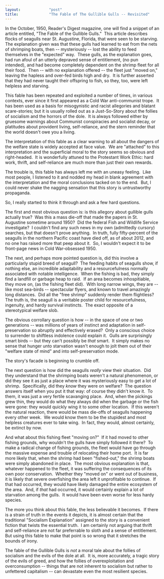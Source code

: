 ```yaml
---
layout:             "post"
title:              "The Fable of The Gullible Gulls -- Revisited"
---
```



In the October, 1950, Reader's Digest magazine, one will find a snippet of an article entitled, "The Fable of the Gullible Gulls."&nbsp; 
This article describes flocks of seagulls near St. Augustine, Florida, that were seen to be starving.&nbsp; 
The explanation given was that these gulls had learned to eat from the nets of shrimping boats, then -- mysteriously -- lost the ability to feed themselves in the "expected" way.&nbsp; 
These gulls, as the explanation goes, had run afoul of an utterly depraved sense of entitlement, (no pun intended), 
and had become completely dependent on the shrimp fleet for all their food.&nbsp;
Then -- with no explanation offered -- the fleet just "moved on," leaving the hapless and over-fed birds high and dry.&nbsp; 
It is further asserted that they had never taught their offspring to fish, so they, too, were left helpless and starving.

This fable has been repeated and exploited a number of times, in various contexts, ever since it first appeared as a Cold War 
anti-communist trope.&nbsp; 
It has been used as a basis for misogynistic and racist allegories and blatant scare-stories; 
but it is usually rolled out as a Just-So-Story about the follies of socialism and the horrors of the dole.&nbsp; 
It is always followed either by gruesome warnings about Communist conspiracies and socialist decay, or platitudes about 
provident living, self-reliance, and the stern reminder that the world doesn't owe you a living. 

The interpretation of this fable as a clear warning to all about the dangers of the welfare state is widely accepted at face value.&nbsp; 
We are "attached" to this interpretation and the superficial moral to the story seems so obvious and right-headed.&nbsp; 
It is wonderfully attuned to the Protestant Work Ethic: hard work, thrift, and self-reliance are much more than just their own rewards.&nbsp; 

The trouble is, this fable has always left me with an uneasy feeling.&nbsp;
Like most people, I listened to it and nodded my head in blank agreement with the interpretation and the moral conclusions tacked on to
the end.&nbsp; But, I could never shake the nagging sensation that this story is untrustworthy propaganda.&nbsp;

So, I really started to think it through and ask a few hard questions.

The first and most obvious question is: is this allegory about gullible gulls actually true?&nbsp; 
Was this a mass die-off that made the papers in St. Augustine sometime around 1950?&nbsp; 
Did the federal Fish and Wildlife Service investigate?&nbsp; 
I couldn't find any such news in my own (admittedly cursory) searches, but that doesn't prove anything.&nbsp; 
In truth, fully fifty-percent of the seagulls in the northern Pacific coast have died off, as of about 2012, and no one has raised more that peep about it.&nbsp; So, I wouldn't expect it to be front-page news in Cold War-obsessed 1950.

The next, and perhaps more pointed question is, did this involve a particularly stupid breed of seagull?&nbsp;
The feeding habits of seagulls show, if nothing else, an incredible adaptability and a resourcefulness normally associated with notable intelligence.&nbsp; 
When the fishing is bad, they simply find a landfill or garbage heap to raid.&nbsp; 
If an area becomes inhospitiable, they move on, (as the fishing fleet did).&nbsp; 
With long narrow wings, they are -- like most sea-birds -- spectacular flyers, and known to travel amazingly long distances.&nbsp; 
Did all the "free shrimp" suddenly render them flightless?&nbsp; 
The truth is, the seagull is a veritable poster child for resourcefulness, ingenuity, and hardy survival instincts.&nbsp; 
The exact opposite of a stereotypical welfare slob.

The obvious corrollary question is how -- in the space of one or two generations -- was millions of years of instinct and adaptation 
in self-preservation so abruptly and effectively erased?&nbsp;
Only a conscious choice to surrender to shiftless indolence could explain it.&nbsp;
Gulls are surprisingly smart birds -- but they can't possibly be *that* smart.&nbsp; 
It simply makes no sense that hunger unto starvation wasn't enough to jolt them out of their "welfare state of mind" and into self-preservation mode.

The story's facade is beginning to crumble off.

The next question is how did the seagulls *really* view their situation.&nbsp; 
Did they understand that the shrimping boats weren't a natural phenomenon, 
or did they see it as just a place where it was mysteriously easy to get a lot of shrimp.&nbsp; 
Specifically, did they *know* they were on welfare?&nbsp;
The question answers itself when you put it that way: of course they didn't know it.&nbsp;
To them, it was just a very fertile scavanging place.&nbsp; 
And, when the pickings grew thin, they would do what they always did when the garbage or the fish were gone: 
they would quickly wing it to some other location.&nbsp; 
If this weren't the natural reaction, there would be mass die-offs of seagulls happening every other week.&nbsp;
We would know them to be the stupidest and most helpless creatures ever to take wing.&nbsp;
In fact, they would, almost certainly, be extinct by now.&nbsp;

And what about this fishing fleet "moving on?"&nbsp; 
If it had moved to other fishing grounds, why wouldn't the gulls have simply followed it there?&nbsp; 
To make a radical change of fishing grounds, the fleet would have go through the massive expense and trouble of relocating their home port.&nbsp; 
It is far more likely that, when the shrimp had been "fished-out," the shrimp boats were simply abandoned in place.&nbsp;
The most obvious explanation is that, whatever happened to the fleet, it was suffering the consequences of its own poor conservation.&nbsp;
Whether they "moved on" or went out of business, it is likely that severe overfishing the area left it unprofitable to continue.&nbsp;
If that had occurred, they would have likely damaged the entire ecosystem of the area.&nbsp; 
And, if *that* had occurred, it would certainly explain a lot of starvation among the gulls.&nbsp;
It would have been even worse for less hardy species.&nbsp;

The more you think about this fable, the less believable it becomes.&nbsp; 
If there is a strain of truth in the events it depicts, it is almost certain that the traditional "Socialism Explanation" assigned to the story is a convenient fiction that twists the essential truth.&nbsp; 
I am certainly not arguing that thrift and self-reliance are not far preferrable to sloth and a sense of entitlement.&nbsp;
But using this fable to make that point is so wrong that it stretches the bounds of irony.&nbsp;

The fable of the Gullible Gulls is *not* a moral tale about the follies of socialism and the evils of the dole at all.&nbsp;
It is, more accurately, a tragic story of the evils of greed, and how the follies of overexploitation and overconsumption -- things that 
are not inherent to socialism but rather to unfettered capitalism -- can devastate even the most resilient species.